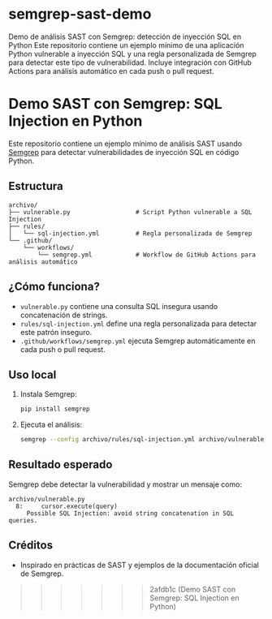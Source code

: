 # semgrep-sast-demo

Demo de análisis SAST con Semgrep: detección de inyección SQL en Python  Este repositorio contiene un ejemplo mínimo de una aplicación Python vulnerable a inyección SQL y una regla personalizada de Semgrep para detectar este tipo de vulnerabilidad. Incluye integración con GitHub Actions para análisis automático en cada push o pull request.

# Demo SAST con Semgrep: SQL Injection en Python

Este repositorio contiene un ejemplo mínimo de análisis SAST usando [Semgrep](https://semgrep.dev/) para detectar vulnerabilidades de inyección SQL en código Python.

## Estructura

```
archivo/
├── vulnerable.py                  # Script Python vulnerable a SQL Injection
├── rules/
│   └── sql-injection.yml          # Regla personalizada de Semgrep
└── .github/
    └── workflows/
        └── semgrep.yml            # Workflow de GitHub Actions para análisis automático
```

## ¿Cómo funciona?

- `vulnerable.py` contiene una consulta SQL insegura usando concatenación de strings.
- `rules/sql-injection.yml` define una regla personalizada para detectar este patrón inseguro.
- `.github/workflows/semgrep.yml` ejecuta Semgrep automáticamente en cada push o pull request.

## Uso local

1. Instala Semgrep:
   ```sh
   pip install semgrep
   ```
2. Ejecuta el análisis:
   ```sh
   semgrep --config archivo/rules/sql-injection.yml archivo/vulnerable.py
   ```

## Resultado esperado

Semgrep debe detectar la vulnerabilidad y mostrar un mensaje como:
```
archivo/vulnerable.py
  8:     cursor.execute(query)
     Possible SQL Injection: avoid string concatenation in SQL queries.
```

## Créditos
- Inspirado en prácticas de SAST y ejemplos de la documentación oficial de Semgrep.
>>>>>>> 2afdb1c (Demo SAST con Semgrep: SQL Injection en Python)
